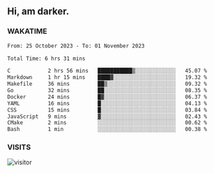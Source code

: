 ## Hi, am darker.

### WAKATIME

<!--START_SECTION:waka-->

```txt
From: 25 October 2023 - To: 01 November 2023

Total Time: 6 hrs 31 mins

C            2 hrs 56 mins   ███████████▒░░░░░░░░░░░░░   45.07 %
Markdown     1 hr 15 mins    ████▓░░░░░░░░░░░░░░░░░░░░   19.32 %
Makefile     36 mins         ██▒░░░░░░░░░░░░░░░░░░░░░░   09.32 %
Go           32 mins         ██░░░░░░░░░░░░░░░░░░░░░░░   08.35 %
Docker       24 mins         █▓░░░░░░░░░░░░░░░░░░░░░░░   06.37 %
YAML         16 mins         █░░░░░░░░░░░░░░░░░░░░░░░░   04.13 %
CSS          15 mins         █░░░░░░░░░░░░░░░░░░░░░░░░   03.84 %
JavaScript   9 mins          ▓░░░░░░░░░░░░░░░░░░░░░░░░   02.43 %
CMake        2 mins          ░░░░░░░░░░░░░░░░░░░░░░░░░   00.62 %
Bash         1 min           ░░░░░░░░░░░░░░░░░░░░░░░░░   00.38 %
```

<!--END_SECTION:waka-->

### VISITS
<!-- i should probably build this when i will have some time -->
![visitor](https://profile-counter.glitch.me/sanix-darker/count.svg)
